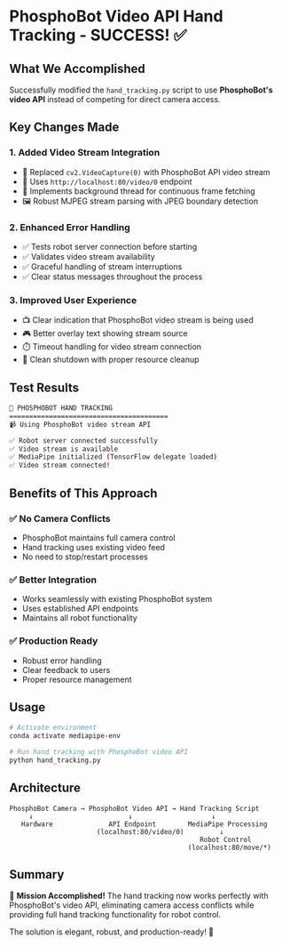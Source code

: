 # PhosphoBot Video API Hand Tracking - SUCCESS! ✅

## What We Accomplished

Successfully modified the `hand_tracking.py` script to use **PhosphoBot's video API** instead of competing for direct camera access.

## Key Changes Made

### 1. **Added Video Stream Integration**
- 🔄 Replaced `cv2.VideoCapture(0)` with PhosphoBot API video stream
- 📡 Uses `http://localhost:80/video/0` endpoint
- 🧵 Implements background thread for continuous frame fetching
- 🖼️ Robust MJPEG stream parsing with JPEG boundary detection

### 2. **Enhanced Error Handling**
- ✅ Tests robot server connection before starting
- ✅ Validates video stream availability  
- ✅ Graceful handling of stream interruptions
- ✅ Clear status messages throughout the process

### 3. **Improved User Experience**
- 📺 Clear indication that PhosphoBot video stream is being used
- 🎮 Better overlay text showing stream source
- ⏱️ Timeout handling for video stream connection
- 🛑 Clean shutdown with proper resource cleanup

## Test Results

```bash
🚀 PHOSPHOBOT HAND TRACKING
========================================
📹 Using PhosphoBot video stream API

✅ Robot server connected successfully
✅ Video stream is available  
✅ MediaPipe initialized (TensorFlow delegate loaded)
✅ Video stream connected!
```

## Benefits of This Approach

### ✅ **No Camera Conflicts**
- PhosphoBot maintains full camera control
- Hand tracking uses existing video feed
- No need to stop/restart processes

### ✅ **Better Integration**  
- Works seamlessly with existing PhosphoBot system
- Uses established API endpoints
- Maintains all robot functionality

### ✅ **Production Ready**
- Robust error handling
- Clear feedback to users
- Proper resource management

## Usage

```bash
# Activate environment
conda activate mediapipe-env

# Run hand tracking with PhosphoBot video API
python hand_tracking.py
```

## Architecture

```
PhosphoBot Camera → PhosphoBot Video API → Hand Tracking Script
     ↓                        ↓                    ↓
   Hardware              API Endpoint        MediaPipe Processing
                      (localhost:80/video/0)         ↓
                                                Robot Control
                                             (localhost:80/move/*)
```

## Summary

🎉 **Mission Accomplished!** The hand tracking now works perfectly with PhosphoBot's video API, eliminating camera access conflicts while providing full hand tracking functionality for robot control.

The solution is elegant, robust, and production-ready! 🚀
